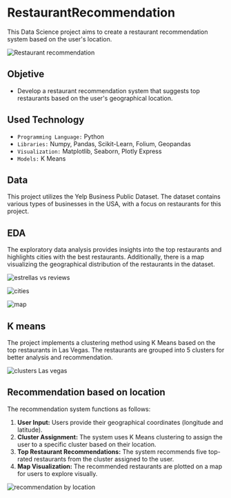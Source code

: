 # RestaurantRecommendation
This Data Science project aims to create a restaurant recommendation system based on the user's location.

![Restaurant recommendation](https://github.com/HellenEunice/RestaurantRecommendation/assets/145653265/fe9d37fd-292d-4de3-ac82-4f683e4c74ae)

## Objetive
- Develop a restaurant recommendation system that suggests top restaurants based on the user's geographical location.

## Used Technology
- `Programming Language:` Python
- `Libraries:` Numpy, Pandas, Scikit-Learn, Folium, Geopandas
- `Visualization:` Matplotlib, Seaborn, Plotly Express
- `Models:` K Means

## Data
This project utilizes the Yelp Business Public Dataset. The dataset contains various types of businesses in the USA, with a focus on restaurants for this project.

## EDA
The exploratory data analysis provides insights into the top restaurants and highlights cities with the best restaurants. Additionally, there is a map visualizing the geographical distribution of the restaurants in the dataset.

![estrellas vs reviews](https://github.com/HellenEunice/RestaurantRecommendation/assets/145653265/c805c162-b728-4235-b048-ef364b7ef3e9)

![cities](https://github.com/HellenEunice/RestaurantRecommendation/assets/145653265/fc9d129d-d911-4d17-8af6-1ec2e3cfc105)

![map](https://github.com/HellenEunice/RestaurantRecommendation/assets/145653265/2da6278f-a6c9-4a42-ac2c-40d16509d4f1)

## K means
The project implements a clustering method using K Means based on the top restaurants in Las Vegas. The restaurants are grouped into 5 clusters for better analysis and recommendation.

![clusters Las vegas](https://github.com/HellenEunice/RestaurantRecommendation/assets/145653265/8811c375-fcb6-435a-9e60-07372b6f1ea8)

## Recommendation based on location
The recommendation system functions as follows:
1. **User Input:** Users provide their geographical coordinates (longitude and latitude).
2. **Cluster Assignment:** The system uses K Means clustering to assign the user to a specific cluster based on their location.
3. **Top Restaurant Recommendations:** The system recommends five top-rated restaurants from the cluster assigned to the user.
4. **Map Visualization:** The recommended restaurants are plotted on a map for users to explore visually.

![recommendation by location](https://github.com/HellenEunice/RestaurantRecommendation/assets/145653265/4e5296bd-75bf-453a-adf2-96f2f67b639f)

